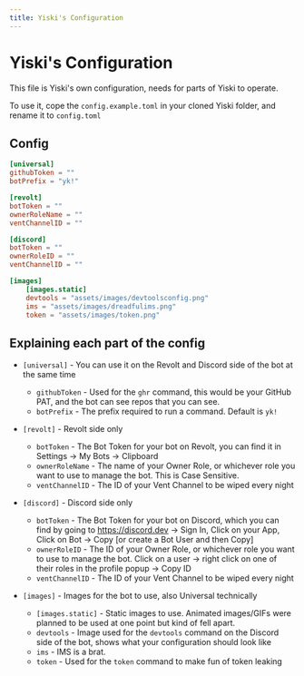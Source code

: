 ```yaml
---
title: Yiski's Configuration
---
```


# Yiski's Configuration
This file is Yiski's own configuration, needs for parts of Yiski to operate.

To use it, cope the `config.example.toml` in your cloned Yiski folder, and rename it to `config.toml`

## Config
```toml title="config.example.toml"
[universal]
githubToken = ""
botPrefix = "yk!"

[revolt]
botToken = ""
ownerRoleName = ""
ventChannelID = ""

[discord]
botToken = ""
ownerRoleID = ""
ventChannelID = ""

[images]
    [images.static]
    devtools = "assets/images/devtoolsconfig.png"
    ims = "assets/images/dreadfulims.png"
    token = "assets/images/token.png"
```

## Explaining each part of the config

- `[universal]` - You can use it on the Revolt and Discord side of the bot at the same time
    - `githubToken` - Used for the `ghr` command, this would be your GitHub PAT, and the bot can see repos that you can see.
    - `botPrefix` - The prefix required to run a command. Default is `yk!`


- `[revolt]` - Revolt side only
    - `botToken` - The Bot Token for your bot on Revolt, you can find it in Settings -> My Bots -> Clipboard
    - `ownerRoleName` - The name of your Owner Role, or whichever role you want to use to manage the bot. This is Case Sensitive.
    - `ventChannelID` - The ID of your Vent Channel to be wiped every night


- `[discord]` - Discord side only
    - `botToken` - The Bot Token for your bot on Discord, which you can find by going to https://discord.dev -> Sign In, Click on your App, Click on Bot -> Copy [or create a Bot User and then Copy]
    - `ownerRoleID` - The ID of your Owner Role, or whichever role you want to use to manage the bot. Click on a user -> right click on one of their roles in the profile popup -> Copy ID
    - `ventChannelID` - The ID of your Vent Channel to be wiped every night


- `[images]` - Images for the bot to use, also Universal technically
    - `[images.static]` - Static images to use. Animated images/GIFs were planned to be used at one point but kind of fell apart.
    - `devtools` - Image used for the `devtools` command on the Discord side of the bot, shows what your configuration should look like
    - `ims` - IMS is a brat.
    - `token` - Used for the `token` command to make fun of token leaking